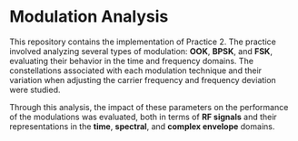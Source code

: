 # Modulation Analysis

This repository contains the implementation of Practice 2. The practice involved analyzing several types of modulation: **OOK**, **BPSK**, and **FSK**, evaluating their behavior in the time and frequency domains. The constellations associated with each modulation technique and their variation when adjusting the carrier frequency and frequency deviation were studied.

Through this analysis, the impact of these parameters on the performance of the modulations was evaluated, both in terms of **RF signals** and their representations in the **time**, **spectral**, and **complex envelope** domains.
